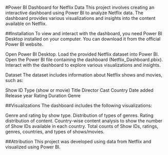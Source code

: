 
#Power BI Dashboard for Netflix Data
This project involves creating an interactive dashboard using Power BI to analyze Netflix data. The dashboard provides various visualizations and insights into the content available on Netflix.


##Installation
To view and interact with the dashboard, you need Power BI Desktop installed on your computer. You can download it from the official Power BI website.

Open Power BI Desktop.
Load the provided Netflix dataset into Power BI.
Open the Power BI file containing the dashboard (Netflix_Dashboard.pbix).
Interact with the dashboard to explore various visualizations and insights.

Dataset
The dataset includes information about Netflix shows and movies, such as:

Show ID
Type (show or movie)
Title
Director
Cast
Country
Date added
Release year
Rating
Duration
Genre

##Visualizations
The dashboard includes the following visualizations:

Genre and rating by show type.
Distribution of types of genres.
Rating distribution of content.
Country-wise content analysis to show the number of Show IDs available in each country.
Total counts of Show IDs, ratings, genres, countries, and types of shows/movies.

##Attribution
This project was developed using data from Netflix and visualized using Power BI.



